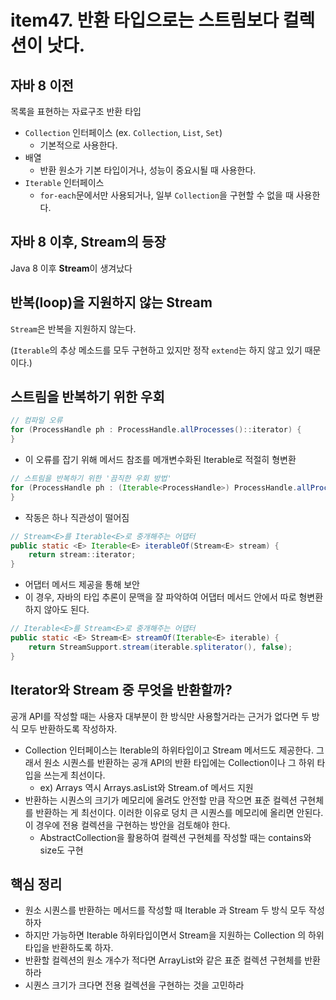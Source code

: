 # item47. 반환 타입으로는 스트림보다 컬렉션이 낫다.

## 자바 8 이전

목록을 표현하는 자료구조 반환 타입

- `Collection` 인터페이스 (ex. `Collection`, `List`, `Set`)
    - 기본적으로 사용한다.
- 배열
    - 반환 원소가 기본 타입이거나, 성능이 중요시될 때 사용한다.
- `Iterable` 인터페이스
    - `for-each`문에서만 사용되거나, 일부 `Collection`을 구현할 수 없을 때 사용한다.

## 자바 8 이후, Stream의 등장

Java 8 이후 **Stream**이 생겨났다


## 반복(loop)을 지원하지 않는 Stream

`Stream`은 반복을 지원하지 않는다.

(`Iterable`의 추상 메소드를 모두 구현하고 있지만 정작 `extend`는 하지 않고 있기 때문이다.)

## 스트림을 반복하기 위한 우회
```java
// 컴파일 오류
for (ProcessHandle ph : ProcessHandle.allProcesses()::iterator) {	
}
```
- 이 오류를 잡기 위해 메서드 참조를 메개변수화된 Iterable로 적절히 형변환
```java
// 스트림을 반복하기 위한 '끔직한 우회 방법'
for (ProcessHandle ph : (Iterable<ProcessHandle>) ProcessHandle.allProcesses()::iterator) {
}
```
- 작동은 하나 직관성이 떨어짐

```java
// Stream<E>를 Iterable<E>로 중개해주는 어댑터
public static <E> Iterable<E> iterableOf(Stream<E> stream) {
	return stream::iterator;
}
```
- 어댑터 메서드 제공을 통해 보안
- 이 경우, 자바의 타입 추론이 문맥을 잘 파악하여 어댑터 메서드 안에서 따로 형변환 하지 않아도 된다.


```java
// Iterable<E>를 Stream<E>로 중개해주는 어댑터
public static <E> Stream<E> streamOf(Iterable<E> iterable) {
	return StreamSupport.stream(iterable.spliterator(), false);
}
```

## Iterator와 Stream 중 무엇을 반환할까?
공개 API를 작성할 때는 사용자 대부분이 한 방식만 사용할거라는 근거가 없다면 두 방식 모두 반환하도록 작성하자.
  - Collection 인터페이스는 Iterable의 하위타입이고 Stream 메서드도 제공한다. 그래서 원소 시퀀스를 반환하는 공개 API의 반환 타입에는 Collection이나 그 하위 타입을 쓰는게 최선이다.
  	- ex) Arrays 역시 Arrays.asList와 Stream.of 메서드 지원  
  - 반환하는 시퀀스의 크기가 메모리에 올려도 안전할 만큼 작으면 표준 컬렉션 구현체를 반환하는 게 최선이다. 이러한 이유로 덩치 큰 시퀀스를 메모리에 올리면 안된다. 이 경우에 전용 컬렉션을 구현하는 방안을 검토해야 한다.
   	-  AbstractCollection을 활용하여 컬렉션 구현체를 작성할 때는 contains와 size도 구현
## 핵심 정리
- 원소 시퀀스를 반환하는 메서드를 작성할 때 Iterable 과 Stream 두 방식 모두 작성하자
- 하지만 가능하면 Iterable 하위타입이면서 Stream을 지원하는 Collection 의 하위 타입을 반환하도록 하자.
- 반환할 컬렉션의 원소 개수가 적다면 ArrayList와 같은 표준 컬렉션 구현체를 반환하라
- 시퀀스 크기가 크다면 전용 컬렉션을 구현하는 것을 고민하라
